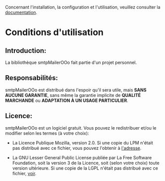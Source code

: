 Concernant l'installation, la configuration et l'utilisation, veuillez consulter la [documentation](https://prrvchr.github.io/smtpMailerOOo/README_fr).

# Conditions d'utilisation

## Introduction:

La bibliothèque smtpMailerOOo fait partie d'un projet personnel.

## Responsabilités:

smtpMailerOOo est distribué dans l'espoir qu'il sera utile, mais **SANS AUCUNE GARANTIE**, sans même la garantie implicite de **QUALITÉ MARCHANDE** ou **ADAPTATION À UN USAGE PARTICULIER**.

## Licence:

smtpMailerOOo est un logiciel gratuit. Vous pouvez le redistribuer et/ou le modifier selon les termes (à votre choix):

- La Licence Publique Mozilla, version 2.0. Si une copie du LPM n'était pas distribué avec ce fichier, vous pouvez l'obtenir à [l'adresse](http://mozilla.org/MPL/2.0/).

- La GNU Lesser General Public License publiée par La Free Software Foundation, soit la version 3 de la Licence, soit (selon votre choix) toute version ultérieure. Si une copie de la LGPL n'était pas distribué avec ce fichier, [voir](http://www.gnu.org/licenses/).
